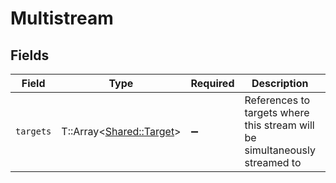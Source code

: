 # Multistream


## Fields

| Field                                                                       | Type                                                                        | Required                                                                    | Description                                                                 | Example                                                                     |
| --------------------------------------------------------------------------- | --------------------------------------------------------------------------- | --------------------------------------------------------------------------- | --------------------------------------------------------------------------- | --------------------------------------------------------------------------- |
| `targets`                                                                   | T::Array<[Shared::Target](../../models/shared/target.md)>                   | :heavy_minus_sign:                                                          | References to targets where this stream will be simultaneously<br/>streamed to<br/> | [object Object]                                                             |
